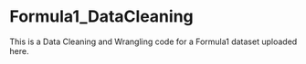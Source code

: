 # Formula1_DataCleaning

This is a Data Cleaning and Wrangling code for a Formula1 dataset uploaded here.
